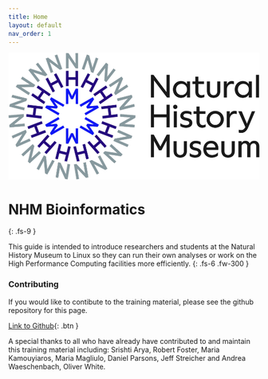 ```yaml
---
title: Home
layout: default
nav_order: 1
---
```


![NHM logo](images/nhm_logo.png)

# NHM Bioinformatics
{: .fs-9 }

This guide is intended to introduce researchers and students at the Natural History Museum to Linux so they can run their own analyses or work on the High Performance Computing facilities more efficiently.
{: .fs-6 .fw-300 }

### Contributing

If you would like to contibute to the training material, please see the github repository for this page.

[Link to Github](https://github.com/o-william-white/nhm_training){: .btn }

A special thanks to all who have already have contributed to and maintain this training material including: Srishti Arya, Robert Foster, Maria Kamouyiaros, Maria Magliulo, Daniel Parsons, Jeff Streicher and Andrea Waeschenbach, Oliver White.